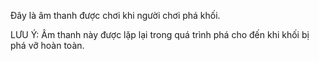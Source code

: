 Đây là âm thanh được chơi khi người chơi phá khối.

LƯU Ý: Âm thanh này được lặp lại trong quá trình phá cho đến khi khối bị phá vỡ hoàn toàn.